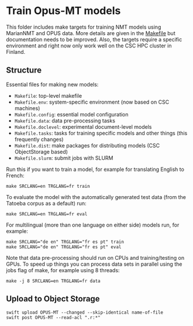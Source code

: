 # Train Opus-MT models

This folder includes make targets for training NMT models using MarianNMT and OPUS data. More details are given in the [Makefile](Makefile) but documentation needs to be improved. Also, the targets require a specific environment and right now only work well on the CSC HPC cluster in Finland.


## Structure

Essential files for making new models:

* `Makefile`: top-level makefile
* `Makefile.env`: system-specific environment (now based on CSC machines)
* `Makefile.config`: essential model configuration
* `Makefile.data`: data pre-processing tasks
* `Makefile.doclevel`: experimental document-level models
* `Makefile.tasks`: tasks for training specific models and other things (this frequently changes)
* `Makefile.dist`: make packages for distributing models (CSC ObjectStorage based)
* `Makefile.slurm`: submit jobs with SLURM

Run this if you want to train a model, for example for translating English to French:

```
make SRCLANG=en TRGLANG=fr train
```

To evaluate the model with the automatically generated test data (from the Tatoeba corpus as a default) run:

```
make SRCLANG=en TRGLANG=fr eval
```

For multilingual (more than one language on either side) models run, for example:

```
make SRCLANG="de en" TRGLANG="fr es pt" train
make SRCLANG="de en" TRGLANG="fr es pt" eval
```

Note that data pre-processing should run on CPUs and training/testing on GPUs. To speed up things you can process data sets in parallel using the jobs flag of make, for example using 8 threads:

```
make -j 8 SRCLANG=en TRGLANG=fr data
```




## Upload to Object Storage


```
swift upload OPUS-MT --changed --skip-identical name-of-file
swift post OPUS-MT --read-acl ".r:*"
```

